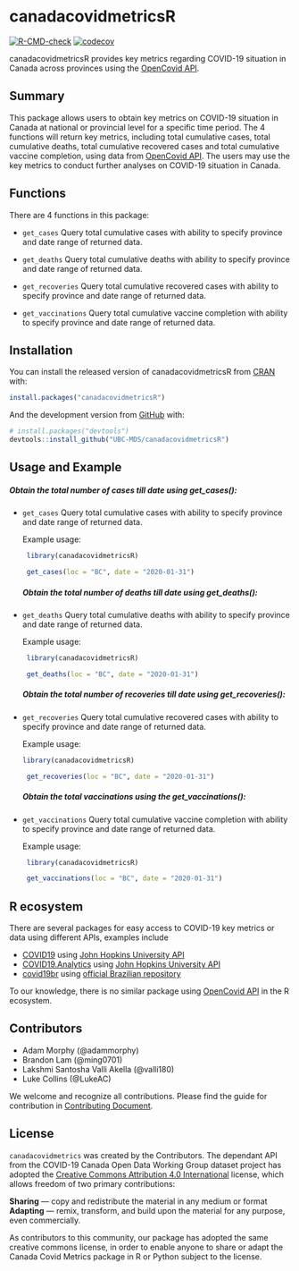 
<!-- README.md is generated from README.Rmd. Please edit that file -->

# canadacovidmetricsR

<!-- badges: start -->

[![R-CMD-check](https://github.com/UBC-MDS/canadacovidmetricsR/workflows/R-CMD-check/badge.svg)](https://github.com/UBC-MDS/canadacovidmetricsR/actions)
[![codecov](https://codecov.io/gh/UBC-MDS/canadacovidmetricsR/branch/main/graph/badge.svg?token=QITVZBTZBU)](https://codecov.io/gh/UBC-MDS/canadacovidmetricsR)
<!-- badges: end -->

canadacovidmetricsR provides key metrics regarding COVID-19 situation in
Canada across provinces using the [OpenCovid
API](https://opencovid.ca/api/).

## Summary

This package allows users to obtain key metrics on COVID-19 situation in
Canada at national or provincial level for a specific time period. The 4
functions will return key metrics, including total cumulative cases,
total cumulative deaths, total cumulative recovered cases and total
cumulative vaccine completion, using data from [OpenCovid
API](https://opencovid.ca/api/). The users may use the key metrics to
conduct further analyses on COVID-19 situation in Canada.

## Functions

There are 4 functions in this package:

-   `get_cases` Query total cumulative cases with ability to specify
    province and date range of returned data.

-   `get_deaths` Query total cumulative deaths with ability to specify
    province and date range of returned data.

-   `get_recoveries` Query total cumulative recovered cases with ability
    to specify province and date range of returned data.

-   `get_vaccinations` Query total cumulative vaccine completion with
    ability to specify province and date range of returned data.

## Installation

You can install the released version of canadacovidmetricsR from
[CRAN](https://CRAN.R-project.org) with:

``` r
install.packages("canadacovidmetricsR")
```

And the development version from [GitHub](https://github.com/) with:

``` r
# install.packages("devtools")
devtools::install_github("UBC-MDS/canadacovidmetricsR")
```

## Usage and Example

##### Obtain the total number of cases till date using get_cases():

-   `get_cases` Query total cumulative cases with ability to specify
    province and date range of returned data.

    Example usage:

    ``` r
     library(canadacovidmetricsR)

     get_cases(loc = "BC", date = "2020-01-31")
    ```

    ##### Obtain the total number of deaths till date using get_deaths():

-   `get_deaths` Query total cumulative deaths with ability to specify
    province and date range of returned data.

    Example usage:

    ``` r
     library(canadacovidmetricsR)

     get_deaths(loc = "BC", date = "2020-01-31")
    ```

    ##### Obtain the total number of recoveries till date using get_recoveries():

-   `get_recoveries` Query total cumulative recovered cases with ability
    to specify province and date range of returned data.

    Example usage:

    ``` r
    library(canadacovidmetricsR)

     get_recoveries(loc = "BC", date = "2020-01-31")
    ```

    ##### Obtain the total vaccinations using the get_vaccinations():

-   `get_vaccinations` Query total cumulative vaccine completion with
    ability to specify province and date range of returned data.

    Example usage:

    ``` r
     library(canadacovidmetricsR)

     get_vaccinations(loc = "BC", date = "2020-01-31")
    ```

## R ecosystem

There are several packages for easy access to COVID-19 key metrics or
data using different APIs, examples include

-   [COVID19](https://cran.r-project.org/web/packages/COVID19/index.html)
    using [John Hopkins University
    API](https://coronavirus.jhu.edu/about/)
-   [COVID19.Analytics](https://cran.r-project.org/web/packages/covid19.analytics/)
    using [John Hopkins University
    API](https://coronavirus.jhu.edu/about/)
-   [covid19br](https://cran.r-project.org/web/packages/covid19br/index.html)
    using [official Brazilian repository](https://covid.saude.gov.br/)

To our knowledge, there is no similar package using [OpenCovid
API](https://opencovid.ca/api/) in the R ecosystem.

## Contributors

-   Adam Morphy (@adammorphy)
-   Brandon Lam (@ming0701)
-   Lakshmi Santosha Valli Akella (@valli180)
-   Luke Collins (@LukeAC)

We welcome and recognize all contributions. Please find the guide for
contribution in [Contributing
Document](https://github.com/UBC-MDS/canadacovidmetricsR/blob/main/CONTRIBUTING.md).

## License

`canadacovidmetrics` was created by the Contributors. The dependant API
from the COVID-19 Canada Open Data Working Group dataset project has
adopted the [Creative Commons Attribution 4.0
International](https://creativecommons.org/licenses/by/4.0/) license,
which allows freedom of two primary contributions:

**Sharing** — copy and redistribute the material in any medium or format
**Adapting** — remix, transform, and build upon the material for any
purpose, even commercially.

As contributors to this community, our package has adopted the same
creative commons license, in order to enable anyone to share or adapt
the Canada Covid Metrics package in R or Python subject to the license.
